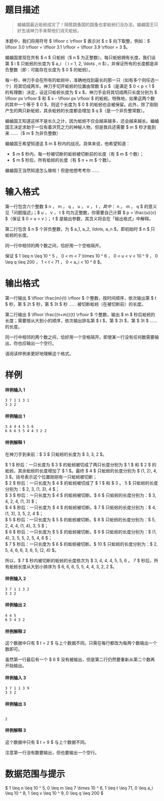 
# 题目描述

> 蛐蛐国最近蚯蚓成灾了！隔壁跳蚤国的跳蚤也拿蚯蚓们没办法，蛐蛐国王只好去请神刀手来帮他们消灭蚯蚓。

本题中，我们将用符号 $ \lfloor c \rfloor $ 表示对 $ c $ 向下取整，例如：$ \lfloor 3.0 \rfloor = \lfloor 3.1 \rfloor = \lfloor 3.9 \rfloor = 3 $。

蛐蛐国里现在共有 $ n $ 只蚯蚓（$ n $ 为正整数）。每只蚯蚓拥有长度，我们设第 $ i $ 只蚯蚓的长度为 $ a_i $（$ i = 1, 2, \ldots , n $），并保证所有的长度都是非负整数（即：可能存在长度为 $ 0 $ 的蚯蚓）。

每一秒，神刀手会在所有的蚯蚓中，准确地找到最长的那一只（如有多个则任选一个）将其切成两半。神刀手切开蚯蚓的位置由常数 $ p $（是满足 $ 0 < p < 1 $ 的有理数）决定，设这只蚯蚓长度为 $ x $，神刀手会将其切成两只长度分别为 $ \lfloor px \rfloor $ 和 $ x - \lfloor px \rfloor $ 的蚯蚓。特殊地，如果这两个数的其中一个等于 $ 0 $，则这个长度为 $ 0 $ 的蚯蚓也会被保留。此外，除了刚刚产生的两只新蚯蚓，其余蚯蚓的长度都会增加 $ q $（是一个非负整常数）。

蛐蛐国王知道这样不是长久之计，因为蚯蚓不仅会越来越多，还会越来越长。蛐蛐国王决定求助于一位有着洪荒之力的神秘人物，但是救兵还需要 $ m $ 秒才能到来 ……（$ m $ 为非负整数）

蛐蛐国王希望知道这 $ m $ 秒内的战况。具体来说，他希望知道：

* $ m $ 秒内，每一秒被切断的蚯蚓被切断前的长度（有 $ m $ 个数）；
* $ m $ 秒后，所有蚯蚓的长度（有 $ n + m $ 个数）。

蛐蛐国王当然知道怎么做啦！但是他想考考你 ……

# 输入格式

第一行包含六个整数 $ n $，$ m $，$ q $，$ u $，$ v $，$ t $，其中：$ n $，$ m $，$ q $ 的意义见「问题描述」；$ u $，$ v $，$ t $ 均为正整数，你需要自己计算 $ p = \frac{u}{v} $（保证 $ 0 < u < v $）；$ t $ 是输出参数，其含义将会在「输出格式」中解释。

第二行包含 $ n $ 个非负整数，为 $ a_1, a_2, \ldots, a_n $，即初始时 $ n $ 只蚯蚓的长度。

同一行中相邻的两个数之间，恰好用一个空格隔开。

保证 $ 1 \leq n \leq 10 ^ 5 $，$ 0 < m < 7 \times 10 ^ 6 $，$ 0 < u < v < 10 ^ 9 $，$ 0 \leq q \leq 200 $，$ 1 < t < 71 $，$ 0 < a_i < 10 ^ 8 $。

# 输出格式

第一行输出 $ \lfloor \frac{m}{t} \rfloor $ 个整数，按时间顺序，依次输出第 $ t $ 秒，第 $ 2t $ 秒，第 $ 3t $ 秒 …… 被切断蚯蚓（在被切断前）的长度。

第二行输出 $ \lfloor \frac{(n+m)}{t} \rfloor $ 个整数，输出 $ m $ 秒后蚯蚓的长度；需要按从大到小的顺序，依次输出排名第 $ t $，第 $ 2t $，第 $ 3t $ …… 的长度。

同一行中相邻的两个数之间，恰好用一个空格隔开。即使某一行没有任何数需要输出，你也应输出一个空行。

请阅读样例来更好地理解这个格式。

# 样例

#### 样例输入 1
```plain
3 7 1 1 3 1
3 3 2
```

#### 样例输出 1
```plain
3 4 4 4 5 5 6
6 6 6 5 5 4 4 3 2 2
```

#### 样例解释 1
在神刀手到来前：$ 3 $ 只蚯蚓的长度为 $ 3, 3, 2 $。

$ 1 $ 秒后：一只长度为 $ 3 $ 的蚯蚓被切成了两只长度分别为 $ 1 $ 和 $ 2 $ 的蚯蚓，其余蚯蚓的长度增加了 $ 1 $。最终 $ 4 $ 只蚯蚓的长度分别为 $ (1, 2), 4, 3 $。括号表示这个位置刚刚有一只蚯蚓被切断；  
$ 2 $ 秒后：一只长度为 $ 4 $ 的蚯蚓被切成了 $ 1 $ 和 $ 3 $。$ 5 $ 只蚯蚓的长度分别为：$ 2, 3, (1, 3), 4 $；  
$ 3 $ 秒后：一只长度为 $ 4 $ 的蚯蚓被切断。$ 6 $ 只蚯蚓的长度分别为：$ 3, 4, 2, 4, (1, 3) $；  
$ 4 $ 秒后：一只长度为 $ 4 $ 的蚯蚓被切断。$ 7 $ 只蚯蚓的长度分别为：$ 4, (1, 3), 3, 5, 2, 4 $；  
$ 5 $ 秒后：一只长度为 $ 5 $ 的蚯蚓被切断。$ 8 $ 只蚯蚓的长度分别为：$ 5, 2, 4, 4, (1, 4), 3, 5 $；  
$ 6 $ 秒后：一只长度为 $ 5 $ 的蚯蚓被切断。$ 9 $ 只蚯蚓的长度分别为：$ (1, 4), 3, 5, 5, 2, 5, 4, 6 $；  
$ 7 $ 秒后：一只长度为 $ 6 $ 的蚯蚓被切断。$ 10 $ 只蚯蚓的长度分别为：$ 2, 5, 4, 6, 6, 3, 6, 5, (2, 4) $。

所以，$ 7 $ 秒内被切断的蚯蚓的长度依次为 $ 3, 4, 4, 4, 5, 5, 6 $。$ 7 $ 秒后，所有蚯蚓长度从大到小排序为 $ 6, 6, 6, 5, 5, 4, 4, 3, 2, 2 $。

#### 样例输入 2
```plain
3 7 1 1 3 2
3 3 2
```

#### 样例输出 2
```plain
4 4 5
6 5 4 3 2
```

#### 样例解释 2
这个数据中只有 $ t = 2 $ 与上个数据不同。只需在每行都改为每两个数输出一个数即可。

虽然第一行最后有一个 $ 6 $ 没有被输出，但是第二行仍然要重新从第二个数再开始输出。

#### 样例输入 3
```plain
3 7 1 1 3 9
3 3 2
```

#### 样例输出 3
```plain

2
```

#### 样例解释 3
这个数据中只有 $ t = 9 $ 与上个数据不同。

注意第一行没有数要输出，但也要输出一个空行。

# 数据范围与提示

$ 1 \leq n \leq 10 ^ 5, 0 \leq m \leq 7 \times 10 ^ 6, 1 \leq t \leq 71, 0 \leq a_i \leq 10 ^ 8, 1 \leq v \leq 10 ^ 9, 0 \leq q \leq 200 $

